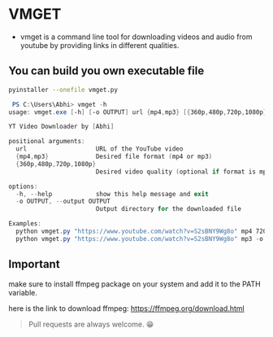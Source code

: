 # VMGET
- vmget is a command line tool for downloading videos and audio from youtube by providing links in different qualities.
  
## You can build you own executable file
```bash
pyinstaller --onefile vmget.py
```

```powershell
 PS C:\Users\Abhi> vmget -h
usage: vmget.exe [-h] [-o OUTPUT] url {mp4,mp3} [{360p,480p,720p,1080p}]

YT Video Downloader by [Abhi]

positional arguments:
  url                   URL of the YouTube video
  {mp4,mp3}             Desired file format (mp4 or mp3)
  {360p,480p,720p,1080p}
                        Desired video quality (optional if format is mp3)

options:
  -h, --help            show this help message and exit
  -o OUTPUT, --output OUTPUT
                        Output directory for the downloaded file

Examples:
  python vmget.py "https://www.youtube.com/watch?v=S2sBNY9Wg8o" mp4 720p
  python vmget.py "https://www.youtube.com/watch?v=S2sBNY9Wg8o" mp3 -o C:\Users\Abhi\Downloads

```
## Important

make sure to install ffmpeg package on your system and add it to the PATH variable.

here is the link to download ffmpeg: https://ffmpeg.org/download.html

> Pull requests are always welcome. 😁
